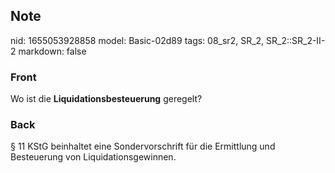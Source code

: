 ## Note
nid: 1655053928858
model: Basic-02d89
tags: 08_sr2, SR_2, SR_2::SR_2-II-2
markdown: false

### Front
Wo ist die <b>Liquidationsbesteuerung</b> geregelt?

### Back
§ 11 KStG beinhaltet eine Sondervorschrift für die Ermittlung und Besteuerung von Liquidationsgewinnen.
